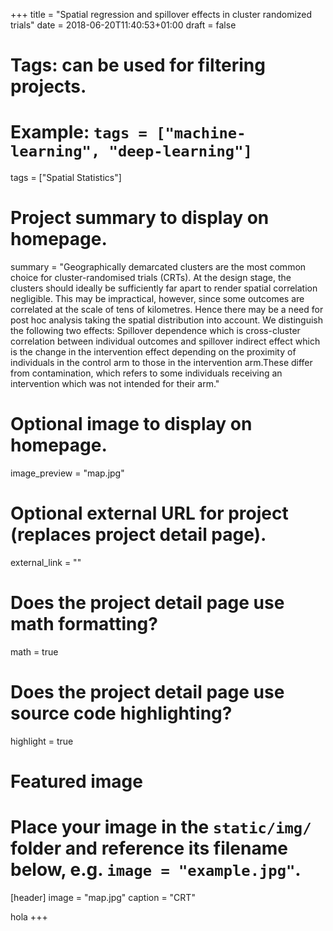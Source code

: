 +++
title = "Spatial regression and spillover effects in cluster randomized trials"
date = 2018-06-20T11:40:53+01:00
draft = false

# Tags: can be used for filtering projects.
# Example: `tags = ["machine-learning", "deep-learning"]`
tags = ["Spatial Statistics"]

# Project summary to display on homepage.
summary = "Geographically demarcated clusters are the most common choice for cluster-randomised trials (CRTs).  At the design stage, the clusters should ideally be sufficiently far apart to render spatial correlation negligible.  This may be impractical, however, since some outcomes are correlated at the scale of tens of kilometres. Hence there may be a need for post hoc analysis taking the spatial distribution into account.  We distinguish the following two effects: Spillover dependence which is cross-cluster correlation between individual outcomes and spillover indirect effect which is the change in the intervention effect depending on the proximity of individuals in the control arm to those in the intervention arm.These differ from contamination, which refers to some individuals receiving an intervention which was not intended for their arm."

# Optional image to display on homepage.
image_preview = "map.jpg"

# Optional external URL for project (replaces project detail page).
external_link = ""

# Does the project detail page use math formatting?
math = true

# Does the project detail page use source code highlighting?
highlight = true

# Featured image
# Place your image in the `static/img/` folder and reference its filename below, e.g. `image = "example.jpg"`.
[header]
image = "map.jpg"
caption = "CRT"


hola
+++
